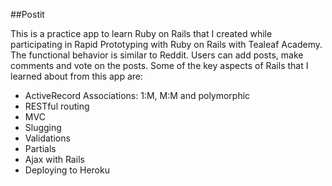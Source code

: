 ##Postit

This is a practice app to learn Ruby on Rails that I created while participating in Rapid Prototyping with Ruby on Rails with Tealeaf Academy.  The functional behavior is similar to Reddit.  Users can add posts, make comments and vote on the posts.  Some of the key aspects of Rails that I learned about from this app are:

- ActiveRecord Associations: 1:M, M:M and polymorphic
- RESTful routing
- MVC
- Slugging
- Validations
- Partials
- Ajax with Rails
- Deploying to Heroku

